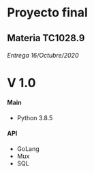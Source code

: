 # Proyecto final
## Materia TC1028.9
###### Entrega 16/Octubre/2020

# V 1.0

#### Main
* Python 3.8.5

#### API
* GoLang
* Mux
* SQL